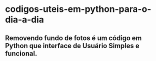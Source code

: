 # codigos-uteis-em-python-para-o-dia-a-dia
## Removendo fundo de fotos é um código em Python que interface de Usuário Simples e funcional.
